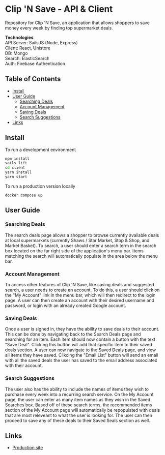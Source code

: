 # Clip 'N Save - API & Client

Repository for Clip 'N Save, an application that allows shoppers to save money every week by finding top supermarket deals.

**Technologies**\
API Server: SailsJS (Node, Express)\
Client: React, Unistore\
DB: Mongo\
Search: ElasticSearch\
Auth: Firebase Authentication

## Table of Contents

- [Install](#install)
- [User Guide](#user-guide)
  * [Searching Deals](#searching-deals)
  * [Account Management](#account-management)
  * [Saving Deals](#saving-deals)
  * [Search Suggestions](#search-suggestions)
- [Links](#links)

## Install
To run a development environment

```bash
npm install
sails lift
cd client
yarn install
yarn start
```

To run a production version locally

`docker compose up`

## User Guide
### Searching Deals
The search deals page allows a shopper to browse currently available deals at local supermarkets (currently Shaws / Star Market, Stop & Shop, and Market Basket). To search, a user should enter a search term in the search box located on the far right side of the application's menu bar. Items matching the search will automatically populate in the area below the menu bar.

### Account Management
To access other features of Clip 'N Save, like saving deals and suggested search, a user needs to create an account. To do this, a user should click on the "My Account" link in the menu bar, which will then redirect to the login page. A user can then create an account with their desired username and password, or login with an already created Google account.

### Saving Deals
Once a user is signed in, they have the ability to save deals to their account. This can be done by navigating back to the Search Deals page and searching for an item. Each item should now contain a button with the text "Save Deal". Clicking this button will add that specific item to their saved deals section. A user can now navigate to the Saved Deals page, and view all items they have saved. Clikcing the "Email List" button will send an email with all the saved deals the user has saved to the email address associated with their account.

### Search Suggestions
The user also has the ability to include the names of items they wish to purchase every week into a recurring search service. On the My Account page, the user can enter as many item names as they wish in the Saved Searches box. Based off of these search terms, the recommended items section of the My Account page will automatically be repopulated with deals that are most releveant to what the user is looking for. The user can then proceed to save any of these deals to their Saved Seals section as well.

## Links

- [Production site](https://clipnsave.now.sh)
